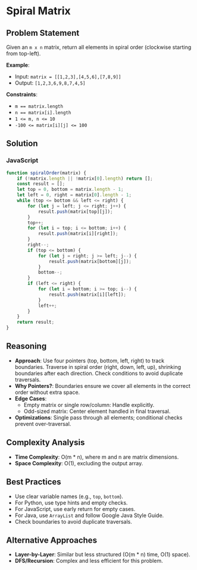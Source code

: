 # Spiral Matrix

## Problem Statement
Given an `m x n` matrix, return all elements in spiral order (clockwise starting from top-left).

**Example**:
- Input: `matrix = [[1,2,3],[4,5,6],[7,8,9]]`
- Output: `[1,2,3,6,9,8,7,4,5]`

**Constraints**:
- `m == matrix.length`
- `n == matrix[i].length`
- `1 <= m, n <= 10`
- `-100 <= matrix[i][j] <= 100`

## Solution

### JavaScript
```javascript
function spiralOrder(matrix) {
    if (!matrix.length || !matrix[0].length) return [];
    const result = [];
    let top = 0, bottom = matrix.length - 1;
    let left = 0, right = matrix[0].length - 1;
    while (top <= bottom && left <= right) {
        for (let j = left; j <= right; j++) {
            result.push(matrix[top][j]);
        }
        top++;
        for (let i = top; i <= bottom; i++) {
            result.push(matrix[i][right]);
        }
        right--;
        if (top <= bottom) {
            for (let j = right; j >= left; j--) {
                result.push(matrix[bottom][j]);
            }
            bottom--;
        }
        if (left <= right) {
            for (let i = bottom; i >= top; i--) {
                result.push(matrix[i][left]);
            }
            left++;
        }
    }
    return result;
}
```

## Reasoning
- **Approach**: Use four pointers (top, bottom, left, right) to track boundaries. Traverse in spiral order (right, down, left, up), shrinking boundaries after each direction. Check conditions to avoid duplicate traversals.
- **Why Pointers?**: Boundaries ensure we cover all elements in the correct order without extra space.
- **Edge Cases**:
  - Empty matrix or single row/column: Handle explicitly.
  - Odd-sized matrix: Center element handled in final traversal.
- **Optimizations**: Single pass through all elements; conditional checks prevent over-traversal.

## Complexity Analysis
- **Time Complexity**: O(m * n), where m and n are matrix dimensions.
- **Space Complexity**: O(1), excluding the output array.

## Best Practices
- Use clear variable names (e.g., `top`, `bottom`).
- For Python, use type hints and empty checks.
- For JavaScript, use early return for empty cases.
- For Java, use `ArrayList` and follow Google Java Style Guide.
- Check boundaries to avoid duplicate traversals.

## Alternative Approaches
- **Layer-by-Layer**: Similar but less structured (O(m * n) time, O(1) space).
- **DFS/Recursion**: Complex and less efficient for this problem.